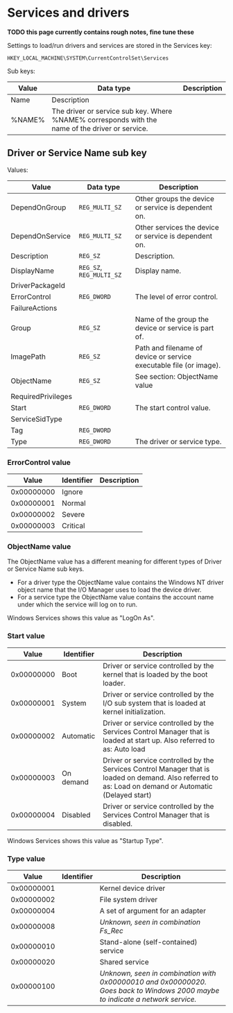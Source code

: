 # Services and drivers

**TODO this page currently contains rough notes, fine tune these**

Settings to load/run drivers and services are stored in the Services key:

```
HKEY_LOCAL_MACHINE\SYSTEM\CurrentControlSet\Services
```

Sub keys:

Value | Data type | Description
--- | --- | ---
Name | Description
%NAME% | The driver or service sub key. Where %NAME% corresponds with the name of the driver or service.

## Driver or Service Name sub key

Values:

Value | Data type | Description
--- | --- | ---
DependOnGroup | `REG_MULTI_SZ` | Other groups the device or service is dependent on.
DependOnService | `REG_MULTI_SZ` | Other services the device or service is dependent on.
Description | `REG_SZ` | Description.
DisplayName | `REG_SZ`, `REG_MULTI_SZ` | Display name.
DriverPackageId | |
ErrorControl | `REG_DWORD` | The level of error control.
FailureActions | |
Group | `REG_SZ` | Name of the group the device or service is part of.
ImagePath | `REG_SZ` | Path and filename of device or service executable file (or image).
ObjectName | `REG_SZ` | See section: ObjectName value
RequiredPrivileges | |
Start | `REG_DWORD` | The start control value.
ServiceSidType | |
Tag | `REG_DWORD` |
Type | `REG_DWORD` | The driver or service type.

### ErrorControl value

Value | Identifier | Description
--- | --- | ---
0x00000000 | Ignore |
0x00000001 | Normal |
0x00000002 | Severe |
0x00000003 | Critical |

### ObjectName value

The ObjectName value has a different meaning for different types of Driver or
Service Name sub keys.

* For a driver type the ObjectName value contains the Windows NT driver object name that the I/O Manager uses to load the device driver.
* For a service type the ObjectName value contains the account name under which the service will log on to run.

Windows Services shows this value as "LogOn As".

### Start value

Value | Identifier | Description
--- | --- | ---
0x00000000 | Boot | Driver or service controlled by the kernel that is loaded by the boot loader.
0x00000001 | System | Driver or service controlled by the I/O sub system that is loaded at kernel initialization.
0x00000002 | Automatic | Driver or service controlled by the Services Control Manager that is loaded at start up. Also referred to as: Auto load
0x00000003 | On demand | Driver or service controlled by the Services Control Manager that is loaded on demand. Also referred to as: Load on demand or Automatic (Delayed start)
0x00000004 | Disabled | Driver or service controlled by the Services Control Manager that is disabled.

Windows Services shows this value as "Startup Type".

### Type value

Value | Identifier | Description
--- | --- | ---
0x00000001 | | Kernel device driver
0x00000002 | | File system driver
0x00000004 | | A set of argument for an adapter
0x00000008 | | *Unknown, seen in combination Fs_Rec*
0x00000010 | | Stand-alone (self-contained) service
0x00000020 | | Shared service
0x00000100 | | *Unknown, seen in combination with 0x00000010 and 0x00000020. Goes back to Windows 2000 maybe to indicate a network service.*

